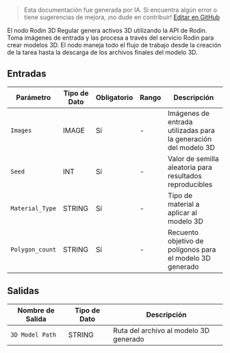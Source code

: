 > Esta documentación fue generada por IA. Si encuentra algún error o tiene sugerencias de mejora, ¡no dude en contribuir! [Editar en GitHub](https://github.com/Comfy-Org/embedded-docs/blob/main/comfyui_embedded_docs/docs/Rodin3D_Regular/es.md)

El nodo Rodin 3D Regular genera activos 3D utilizando la API de Rodin. Toma imágenes de entrada y las procesa a través del servicio Rodin para crear modelos 3D. El nodo maneja todo el flujo de trabajo desde la creación de la tarea hasta la descarga de los archivos finales del modelo 3D.

## Entradas

| Parámetro | Tipo de Dato | Obligatorio | Rango | Descripción |
|-----------|-----------|----------|-------|-------------|
| `Images` | IMAGE | Sí | - | Imágenes de entrada utilizadas para la generación del modelo 3D |
| `Seed` | INT | Sí | - | Valor de semilla aleatoria para resultados reproducibles |
| `Material_Type` | STRING | Sí | - | Tipo de material a aplicar al modelo 3D |
| `Polygon_count` | STRING | Sí | - | Recuento objetivo de polígonos para el modelo 3D generado |

## Salidas

| Nombre de Salida | Tipo de Dato | Descripción |
|-------------|-----------|-------------|
| `3D Model Path` | STRING | Ruta del archivo al modelo 3D generado |
